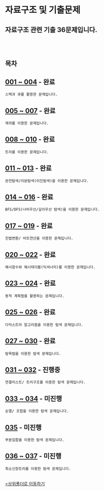 # 자료구조 및 기출문제

## 자료구조 관련 기출 36문제입니다.

<br><br>


## 목차

[001 ~ 004](export%20problem_001~004.ipynb) - <b>완료</b>
-
    스택과 큐를 활용한 문제입니다.

[005 ~ 007](export%20problem_005~007.ipynb) - <b>완료</b>
-
    재귀를 이용한 문제입니다.

[008 ~ 010](export%20problem_008~010.ipynb) - <b>완료</b>
-
    트리를 이용한 문제입니다.

[011 ~ 013](export%20problem_011~013.ipynb) - <b>완료</b>
-
    완전탐색/이분탐색(이진탐색)을 이용한 문제입니다. 

[014 ~ 016](export%20problem_014~016.ipynb) - <b>완료</b> 
-
    BFS/DFS(너비우선/깊이우선 탐색)을 이용한 문제입니다. 

[017 ~ 019](export%20problem_017~019.ipynb) - <b>완료</b>
-
    진법변환/ 비트연산을 이용한 문제입니다. 

[020 ~ 022](export%20problem_020~022.ipynb) - <b>완료</b>
-
    해시함수와 해시테이블(딕셔너리)를 이용한 문제입니다.

[023 ~ 024](export%20problem_023~024.ipynb) - <b>완료</b> 
-
    동적 계획법을 활용하는 문제입니다.

[025 ~ 026](export%20problem_025~026.ipynb) - <b>완료</b> 
-
    다익스트라 알고리즘을 이용한 탐색 문제입니다.

[027 ~ 030](export%20problem_027~030.ipynb) - <b>완료</b> 
-
    탐욕법을 이용한 탐색 문제입니다.

[031 ~ 032](export%20problem_031~032.ipynb) - <b>진행중</b> 
-
    연결리스트/ 트리구조를 이용한 탐색 문제입니다.

[033 ~ 034](export%20problem_033~034.ipynb) - <b>미진행</b> 
-
    순열/ 조합을 이용한 탐색 문제입니다.

[035](export%20problem_035.ipynb) - <b>미진행</b> 
-
    부분집합을 이용한 탐색 문제입니다.

[036 ~ 037](export%20problem_036~037.ipynb) - <b>미진행</b> 
-
    최소신장트리를 이용한 탐색 문제입니다.

<br>[<상위폴더로 이동하기](../)